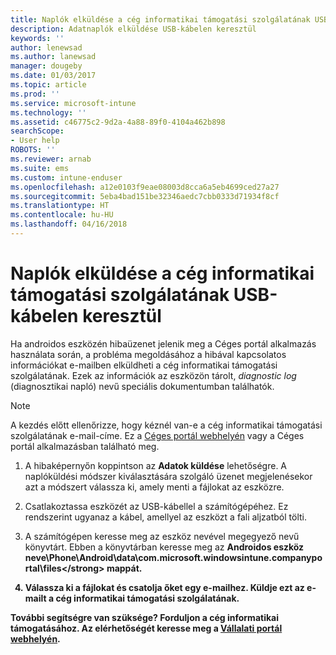 ```yaml
---
title: Naplók elküldése a cég informatikai támogatási szolgálatának USB-kábelen keresztül | Microsoft Docs
description: Adatnaplók elküldése USB-kábelen keresztül
keywords: ''
author: lenewsad
ms.author: lanewsad
manager: dougeby
ms.date: 01/03/2017
ms.topic: article
ms.prod: ''
ms.service: microsoft-intune
ms.technology: ''
ms.assetid: c46775c2-9d2a-4a88-89f0-4104a462b898
searchScope:
- User help
ROBOTS: ''
ms.reviewer: arnab
ms.suite: ems
ms.custom: intune-enduser
ms.openlocfilehash: a12e0103f9eae08003d8cca6a5eb4699ced27a27
ms.sourcegitcommit: 5eba4bad151be32346aedc7cbb0333d71934f8cf
ms.translationtype: HT
ms.contentlocale: hu-HU
ms.lasthandoff: 04/16/2018
---
```

# <a name="send-logs-to-your-company-support-using-a-usb-cable"></a>Naplók elküldése a cég informatikai támogatási szolgálatának USB-kábelen keresztül

Ha androidos eszközén hibaüzenet jelenik meg a Céges portál alkalmazás használata során, a probléma megoldásához a hibával kapcsolatos információkat e-mailben elküldheti a cég informatikai támogatási szolgálatának. Ezek az információk az eszközön tárolt, _diagnostic log_ (diagnosztikai napló) nevű speciális dokumentumban találhatók.

> [!Note]
> A kezdés előtt ellenőrizze, hogy kéznél van-e a cég informatikai támogatási szolgálatának e-mail-címe. Ez a [Céges portál webhelyén](https://portal.manage.microsoft.com#HelpDeskDialog) vagy a Céges portál alkalmazásban található meg.

1. A hibaképernyőn koppintson az **Adatok küldése** lehetőségre. A naplóküldési módszer kiválasztására szolgáló üzenet megjelenésekor azt a módszert válassza ki, amely menti a fájlokat az eszközre.

2. Csatlakoztassa eszközét az USB-kábellel a számítógépéhez. Ez rendszerint ugyanaz a kábel, amellyel az eszközt a fali aljzatból tölti.

3. A számítógépen keresse meg az eszköz nevével megegyező nevű könyvtárt. Ebben a könyvtárban keresse meg az <strong>Androidos eszköz neve\Phone\Android\data\com.microsoft.windowsintune.companyportal\files\</strong> mappát.

4. Válassza ki a fájlokat és csatolja őket egy e-mailhez. Küldje ezt az e-mailt a cég informatikai támogatási szolgálatának.

További segítségre van szüksége? Forduljon a cég informatikai támogatásához. Az elérhetőségét keresse meg a [Vállalati portál webhelyén](https://portal.manage.microsoft.com#HelpDeskDialog).
